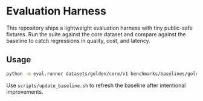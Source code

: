 # Evaluation Harness

This repository ships a lightweight evaluation harness with tiny public-safe fixtures.
Run the suite against the core dataset and compare against the baseline to catch regressions in quality, cost, and latency.

## Usage

```bash
python -m eval.runner datasets/golden/core/v1 benchmarks/baselines/golden/core/v1/summary.json
```

Use `scripts/update_baseline.sh` to refresh the baseline after intentional improvements.
